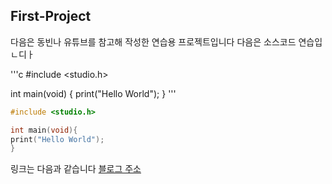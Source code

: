 ## First-Project

다음은 동빈나 유튜브를 참고해 작성한 연습용 프로젝트입니다
다음은 소스코드 연습입ㄴ디ㅏ

'''c
#include <studio.h>

int main(void) {
  print("Hello World");
    }
    '''

```c
#include <studio.h>

int main(void){
print("Hello World");
}
```

링크는 다음과 같습니다
[블로그 주소](https://github.com/EscaraKing/First-Project/edit/master/README.md)
